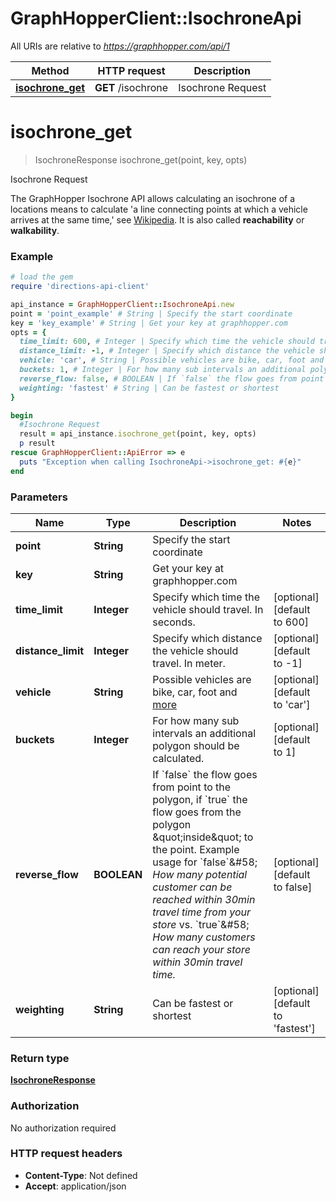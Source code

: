 # GraphHopperClient::IsochroneApi

All URIs are relative to *https://graphhopper.com/api/1*

Method | HTTP request | Description
------------- | ------------- | -------------
[**isochrone_get**](IsochroneApi.md#isochrone_get) | **GET** /isochrone | Isochrone Request


# **isochrone_get**
> IsochroneResponse isochrone_get(point, key, opts)

Isochrone Request

The GraphHopper Isochrone API allows calculating an isochrone of a locations means to calculate 'a line connecting points at which a vehicle arrives at the same time,' see [Wikipedia](http://en.wikipedia.org/wiki/Isochrone_map). It is also called **reachability** or **walkability**. 

### Example
```ruby
# load the gem
require 'directions-api-client'

api_instance = GraphHopperClient::IsochroneApi.new
point = 'point_example' # String | Specify the start coordinate
key = 'key_example' # String | Get your key at graphhopper.com
opts = {
  time_limit: 600, # Integer | Specify which time the vehicle should travel. In seconds.
  distance_limit: -1, # Integer | Specify which distance the vehicle should travel. In meter.
  vehicle: 'car', # String | Possible vehicles are bike, car, foot and [more](https://graphhopper.com/api/1/docs/supported-vehicle-profiles/)
  buckets: 1, # Integer | For how many sub intervals an additional polygon should be calculated.
  reverse_flow: false, # BOOLEAN | If `false` the flow goes from point to the polygon, if `true` the flow goes from the polygon \"inside\" to the point. Example usage for `false`&#58; *How many potential customer can be reached within 30min travel time from your store* vs. `true`&#58; *How many customers can reach your store within 30min travel time.*
  weighting: 'fastest' # String | Can be fastest or shortest
}

begin
  #Isochrone Request
  result = api_instance.isochrone_get(point, key, opts)
  p result
rescue GraphHopperClient::ApiError => e
  puts "Exception when calling IsochroneApi->isochrone_get: #{e}"
end
```

### Parameters

Name | Type | Description  | Notes
------------- | ------------- | ------------- | -------------
 **point** | **String**| Specify the start coordinate | 
 **key** | **String**| Get your key at graphhopper.com | 
 **time_limit** | **Integer**| Specify which time the vehicle should travel. In seconds. | [optional] [default to 600]
 **distance_limit** | **Integer**| Specify which distance the vehicle should travel. In meter. | [optional] [default to -1]
 **vehicle** | **String**| Possible vehicles are bike, car, foot and [more](https://graphhopper.com/api/1/docs/supported-vehicle-profiles/) | [optional] [default to &#39;car&#39;]
 **buckets** | **Integer**| For how many sub intervals an additional polygon should be calculated. | [optional] [default to 1]
 **reverse_flow** | **BOOLEAN**| If &#x60;false&#x60; the flow goes from point to the polygon, if &#x60;true&#x60; the flow goes from the polygon \&quot;inside\&quot; to the point. Example usage for &#x60;false&#x60;&amp;#58; *How many potential customer can be reached within 30min travel time from your store* vs. &#x60;true&#x60;&amp;#58; *How many customers can reach your store within 30min travel time.* | [optional] [default to false]
 **weighting** | **String**| Can be fastest or shortest | [optional] [default to &#39;fastest&#39;]

### Return type

[**IsochroneResponse**](IsochroneResponse.md)

### Authorization

No authorization required

### HTTP request headers

 - **Content-Type**: Not defined
 - **Accept**: application/json



